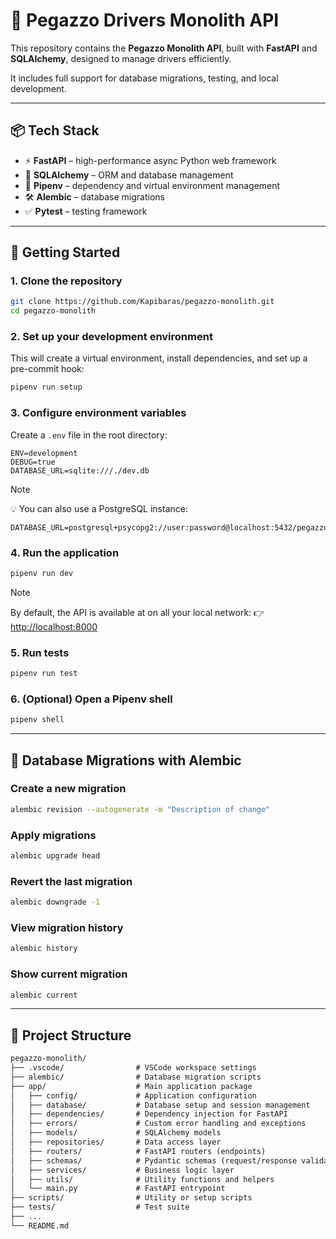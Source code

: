 # 🚚 Pegazzo Drivers Monolith API

This repository contains the **Pegazzo Monolith API**, built with **FastAPI** and **SQLAlchemy**, designed to manage drivers efficiently.

It includes full support for database migrations, testing, and local development.

---

## 📦 Tech Stack

* ⚡ **FastAPI** – high-performance async Python web framework
* 🧱 **SQLAlchemy** – ORM and database management
* 🐍 **Pipenv** – dependency and virtual environment management
* 🛠️ **Alembic** – database migrations
* ✅ **Pytest** – testing framework

---

## 🚀 Getting Started

### 1. Clone the repository

```bash
git clone https://github.com/Kapibaras/pegazzo-monolith.git
cd pegazzo-monolith
```

### 2. Set up your development environment

This will create a virtual environment, install dependencies, and set up a pre-commit hook:

```bash
pipenv run setup
```

### 3. Configure environment variables

Create a `.env` file in the root directory:

```env
ENV=development
DEBUG=true
DATABASE_URL=sqlite:///./dev.db
```
> [!NOTE]
> 💡 You can also use a PostgreSQL instance:
>
> ```env
> DATABASE_URL=postgresql+psycopg2://user:password@localhost:5432/pegazzo
> ```

### 4. Run the application

```bash
pipenv run dev
```
> [!NOTE]
> By default, the API is available at on all your local network:
> 👉 [http://localhost:8000](http://localhost:8000)

### 5. Run tests

```bash
pipenv run test
```

### 6. (Optional) Open a Pipenv shell

```bash
pipenv shell
```

---

## 🔧 Database Migrations with Alembic

### Create a new migration

```bash
alembic revision --autogenerate -m "Description of change"
```

### Apply migrations

```bash
alembic upgrade head
```

### Revert the last migration

```bash
alembic downgrade -1
```

### View migration history

```bash
alembic history
```

### Show current migration

```bash
alembic current
```

---

## 📂 Project Structure

```txt
pegazzo-monolith/
├── .vscode/                # VSCode workspace settings
├── alembic/                # Database migration scripts
├── app/                    # Main application package
│   ├── config/             # Application configuration
│   ├── database/           # Database setup and session management
│   ├── dependencies/       # Dependency injection for FastAPI
│   ├── errors/             # Custom error handling and exceptions
│   ├── models/             # SQLAlchemy models
│   ├── repositories/       # Data access layer
│   ├── routers/            # FastAPI routers (endpoints)
│   ├── schemas/            # Pydantic schemas (request/response validation)
│   ├── services/           # Business logic layer
│   ├── utils/              # Utility functions and helpers
│   └── main.py             # FastAPI entrypoint
├── scripts/                # Utility or setup scripts
├── tests/                  # Test suite
├── ...
└── README.md
```
